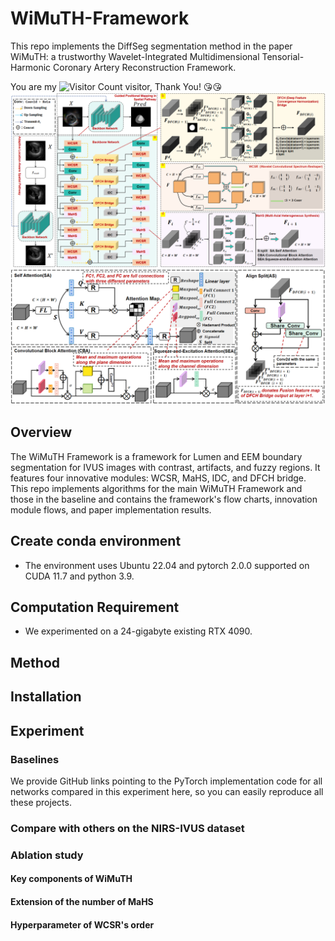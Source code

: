 # WiMuTH-Framework
This repo implements the DiffSeg segmentation method in the paper WiMuTH: a trustworthy Wavelet-Integrated Multidimensional Tensorial-Harmonic Coronary Artery Reconstruction Framework.

You are my ![Visitor Count](https://profile-counter.glitch.me/hauang-hangdian/count.svg) visitor, Thank You! &#x1F618;&#x1F618;
![](https://github.com/haung-hangdian/WiMuTH-Framework/blob/main/images/overview.png)
![](https://github.com/haung-hangdian/WiMuTH-Framework/blob/main/images/modules.png)
## Overview
The WiMuTH Framework is a framework for Lumen and EEM boundary segmentation for IVUS images with contrast, artifacts, and fuzzy regions. It features four innovative modules: WCSR, MaHS, IDC, and DFCH bridge. This repo implements algorithms for the main WiMuTH Framework and those in the baseline and contains the framework's flow charts, innovation module flows, and paper implementation results.
## Create conda environment
- The environment uses Ubuntu 22.04 and pytorch 2.0.0 supported on CUDA 11.7 and python 3.9.
## Computation Requirement
- We experimented on a 24-gigabyte existing RTX 4090.

## Method
## Installation
## Experiment
### Baselines
We provide GitHub links pointing to the PyTorch implementation code for all networks compared in this experiment here, so you can easily reproduce all these projects.
### Compare with others on the NIRS-IVUS dataset
### Ablation study
#### Key components of WiMuTH
#### Extension of the number of MaHS
#### Hyperparameter of WCSR's order


